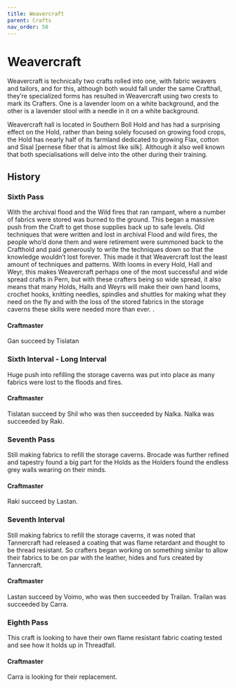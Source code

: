 ```yaml
---
title: Weavercraft
parent: Crafts
nav_order: 50
---
```


# Weavercraft

Weavercraft is technically two crafts rolled into one, with fabric weavers and tailors, and for this, although both would fall under the same Crafthall, they’re specialized forms has resulted in Weavercraft using two crests to mark its Crafters. One is a lavender loom on a white background, and the other is a lavender stool with a needle in it on a white background. 

Weavercraft hall is located in Southern Boll Hold and has had a surprising effect on the Hold, rather than being solely focused on growing food crops, the Hold has nearly half of its farmland dedicated to growing Flax, cotton and Sisal \[pernese fiber that is almost like silk\]. Although it also well known that both specialisations will delve into the other during their training. 

## History

### Sixth Pass

With the archival flood and the Wild fires that ran rampant, where a number of fabrics were stored was burned to the ground. This began a massive push from the Craft to get those supplies back up to safe levels. Old techniques that were written and lost in archival Flood and wild fires, the people who’d done them and were retirement were summoned back to the Crafthold and paid generously to write the techniques down so that the knowledge wouldn’t lost forever. This made it that Weavercraft lost the least amount of techniques and patterns. With looms in every Hold, Hall and Weyr, this makes Weavercraft perhaps one of the most successful and wide spread crafts in Pern, but with these crafters being so wide spread, it also means that many Holds, Halls and Weyrs will make their own hand looms, crochet hooks, knitting needles, spindles and shuttles for making what they need on the fly and with the loss of the stored fabrics in the storage caverns these skills were needed more than ever. . 

#### Craftmaster

Gan succeed by Tislatan

### Sixth Interval - Long Interval

Huge push into refilling the storage caverns was put into place as many fabrics were lost to the floods and fires. 

#### Craftmaster

Tislatan succeed by Shil who was then succeeded by Nalka. Nalka was succeeded by Raki. 

### Seventh Pass

Still making fabrics to refill the storage caverns. Brocade was further refined and tapestry found a big part for the Holds as the Holders found the endless grey walls wearing on their minds. 

#### Craftmaster

Raki succeed by Lastan.

### Seventh Interval

Still making fabrics to refill the storage caverns, it was noted that Tannercraft had released a coating that was flame retardant and thought to be thread resistant. So crafters began working on something similar to allow their fabrics to be on par with the leather, hides and furs created by Tannercraft. 

#### Craftmaster

Lastan succeed by Voimo, who was then succeeded by Trailan. Trailan was succeeded by Carra.

### Eighth Pass

This craft is looking to have their own flame resistant fabric coating tested and see how it holds up in Threadfall. 

#### Craftmaster

Carra is looking for their replacement. 

 